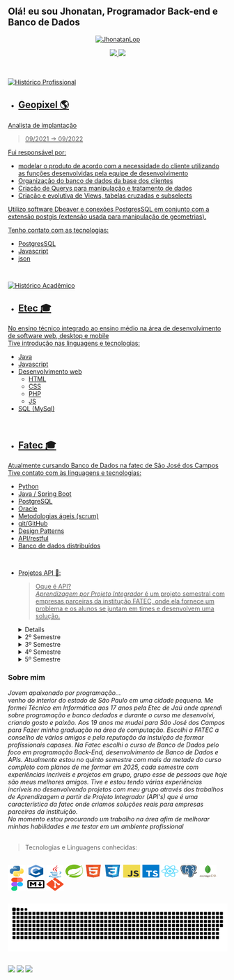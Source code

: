 ## Olá! eu sou Jhonatan, Programador Back-end e Banco de Dados

<p align="center">
  <a href="https://github.com/JhonatanLop/JhonatanLop">
    <img alt="JhonatanLop" src="https://github-profile-trophy.vercel.app/?username=JhonatanLop&theme=algolia&no-bg=true&no-frame=true&column=-1"/>
  </a>
</p>

<div align="center">
  <a href="https://github.com/JhonatanLop">
  <img height="220em" src="https://github-readme-stats.vercel.app/api?username=JhonatanLop&show_icons=true&theme=algolia&include_all_commits=true&count_private=true"/>
  <img height="220em" src="https://github-readme-stats.vercel.app/api/top-langs/?username=JhonatanLop&layout=donut&langs_count=6&theme=algolia"/>
</div>

<br>
<br>

![Histórico Profissional](https://github.com/JhonatanLop/JhonatanLop/assets/111443621/f4e26c2b-c87c-4cff-9f69-b0a4fdb9bccb)

- ## Geopixel :earth_americas: <br>
Analista de implantação<br>
> 09/2021 -> 09/2022

Fui responsável por:
- modelar o produto de acordo com a necessidade do cliente utilizando as funções desenvolvidas pela equipe de desenvolvimento
- Organização do banco de dados da base dos clientes
- Criação de Querys para manipulação e tratamento de dados
- Criação e evolutiva de Views, tabelas cruzadas e subselects
  
 Utilizo software Dbeaver e conexões PostgresSQL em conjunto com a extensão postgis (extensão usada para manipulação de geometrias).<br>

Tenho contato com as tecnologias:<br>
  * PostgresSQL 
  * Javascript
  * json
  
<br>

![Histórico Acadêmico](https://github.com/JhonatanLop/JhonatanLop/assets/111443621/4486c1d8-44dc-4d01-bd90-66eda085ec65)

- ## Etec 🎓<br>
No ensino técnico integrado ao ensino médio na área de desenvolvimento de software web, desktop e mobile<br>
Tive introdução nas linguagens e tecnologias:<br>
  * Java
  * Javascript
  * Desenvolvimento web
    * HTML
    * CSS
    * PHP
    * JS
  * SQL (MySql)

<br>

- ## Fatec 🎓<br>
Atualmente cursando Banco de Dados na fatec de São José dos Campos <br>
Tive contato com às linguagens e tecnologias:<br>
  * Python
  * Java / Spring Boot
  * PostgreSQL
  * Oracle
  * Metodologias ágeis (scrum)
  * git/GitHub
  * Design Patterns
  * API/restful
  * Banco de dados distribuídos
  
<br>

* Projetos API 🔨:
  > Oque é API?<br>
  > *Aprendizagem por Projeto Integrador* é um projeto semestral com empresas parceiras da institução FATEC, onde ela fornece um problema e os alunos se juntam em times e desenvolvem uma solução.
  
  <details>
   <summary> 1º Semestre </summary>
   ✏️  Função: SCRUM Master<br>
   🏢  Empresa: NULL <br>
   🔭  <a href="https://github.com/taniacruzz/Khali/blob/main/README.md">API 1ºSemestre</a><br>
   ⚙️  Objetivo: Sistema de Avaliação 360º
  </details>
  
  <details>
   <summary> 2º Semestre </summary>
    ✏️  Função: Desenvolvedor<br>
    🏢  Empresa: 2RP NET<br>
    🔭  <a href="https://github.com/projetoKhali/API2Semestre/blob/main/README.md">API 2ºSemestre</a><br>
    ⚙️  Objetivo: Sistema de Apontamento de Horas
  </details>

  <details>
      <summary> 3º Semestre </summary>
    ✏️  Função: Product Owner<br>
    🏢  Empresa: 2RP NET<br>
    🔭  <a href="https://github.com/projetoKhali/api3/blob/main/README.md"> API 3ºSemestre<a></a><br>
    ⚙️  Objetivo: Sistema de Apontamento de Horas - usando Spring boot
  </details>
  
  <details>
      <summary> 4º Semestre </summary>
    ✏️  Função: Desenvolvedor<br>
    🏢  Empresa: Oracle<br>
    🔭  <a href="https://github.com/projetoKhali/api4/blob/main/README.md">API 4ºSemestre</a><br>
    ⚙️  Objetivo: Criação de um sistema de análise de parcerias.<br>
  </details>

  
  <details>
      <summary> 5º Semestre </summary>
    ✏️  Função: Scrum Master<br>
    🏢  Empresa: Pro4Tech<br>
    🔭  <a href="https://github.com/projetoKhali/api5/blob/main/README.md">API 5ºSemestre</a><br>
    ⚙️  Objetivo: Criação de um dashboard para análise de processos seletivos.<br>
  </details>

### Sobre mim

*Jovem apaixonado por programação...<br> venho do interior do estado de São Paulo em uma cidade pequena. Me formei Técnico em Informática aos 17 anos pela Etec de Jaú onde aprendi sobre programação e banco dedados e durante o curso me desenvolvi, criando gosto e paixão. Aos 19 anos me mudei para São José dos Campos para Fazer minha graduação na área de computação. Escolhi a FATEC a conselho de vários amigos e pela reputação da instuição de formar profissionais capases. Na Fatec escolhi o curso de Banco de Dados pelo foco em programação Back-End, desenvolvimento de Banco de Dados e APIs. Atualmente estou no quinto semestre com mais da metade do curso completo com planos de me formar em 2025, cada semestre com experiências incríveis e projetos em grupo, grupo esse de pessoas que hoje são meus melhores amigos. Tive e estou tendo várias experiências incríveis no desenvolvendo projetos com meu grupo através dos trabalhos de Aprendizagem a partir de Projeto Integrador (API's) que é uma característica da fatec onde criamos soluções reais para empresas parceiras da instituição.<br> No momento estou procurando um trabalho na área afim de melhorar minhas habilidades e me testar em um ambiente profissional*
<br>
<br>
  
  > Tecnologias e Linguagens conhecidas:
<div style="display: inline_block"><br>
  <img align="center" alt="jhow-Python" height="30" width="40" src="https://raw.githubusercontent.com/devicons/devicon/master/icons/python/python-original.svg">
  <img align="center" alt="jhow-C" height="30" width="40" src="https://github.com/devicons/devicon/blob/master/icons/c/c-original.svg">
  <img align="center" alt="jhow-Java" height="30" width="40" src="https://github.com/devicons/devicon/blob/master/icons/java/java-original.svg">
  <img align="center" alt="jhow-Spring" height="30" width="40" src="https://github.com/devicons/devicon/blob/master/icons/spring/spring-original.svg">
  <img align="center" alt="jhow-HTML" height="30" width="40" src="https://raw.githubusercontent.com/devicons/devicon/master/icons/html5/html5-original.svg">
  <img align="center" alt="jhow-CSS" height="30" width="40" src="https://raw.githubusercontent.com/devicons/devicon/master/icons/css3/css3-original.svg">
  <img align="center" alt="jhow-Javascript" height="30" width="40" src="https://github.com/devicons/devicon/blob/master/icons/javascript/javascript-original.svg">
  <img align="center" alt="jhow-Typescript" height="30" width="40" src="https://github.com/devicons/devicon/blob/master/icons/typescript/typescript-plain.svg">
  <img align="center" alt="jhow-react" height="30" width="40" src="https://github.com/devicons/devicon/blob/master/icons/react/react-original.svg">
  <img align="center" alt="jhow-Postgres" height="30" width="40" src="https://github.com/devicons/devicon/blob/master/icons/postgresql/postgresql-original.svg">
  <img align="center" alt="jhow-MongoDb" height="30" width="40" src="https://github.com/devicons/devicon/blob/master/icons/mongodb/mongodb-original-wordmark.svg">
  <img align="center" alt="jhow-Figma" height="30" width="40" src="https://github.com/devicons/devicon/blob/master/icons/figma/figma-original.svg">
  <img align="center" alt="jhow-Markdown" height="30" width="40" src="https://github.com/devicons/devicon/blob/master/icons/markdown/markdown-original.svg">
  <img align="center" alt="jhow-Git" height="30" width="40" src="https://github.com/devicons/devicon/blob/master/icons/git/git-original.svg">
</div>

##
 ![](https://github.com/JhonatanLop/JhonatanLop/blob/output/github-contribution-grid-snake.svg)

##

<div> 
  <a href="https://instagram.com/jhonatan_olive_lopes"><img src="https://img.shields.io/badge/-Instagram-%23E4405F?style=for-the-badge&logo=instagram&logoColor=white"></a>
  <a href="https://www.linkedin.com/in/jhonatan-o-lopes/" target="_blank"><img src="https://img.shields.io/badge/-LinkedIn-%230077B5?style=for-the-badge&logo=linkedin&logoColor=white" target="_blank"></a> 
  <a href="mailto:jhooliveira.lopes@gmail.com"><img src="https://img.shields.io/badge/-Gmail-%23333?style=for-the-badge&logo=gmail&logoColor=white" target="_blank"></a>
</div>
